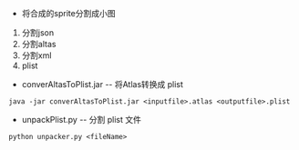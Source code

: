 * 将合成的sprite分割成小图
1. 分割json
2. 分割altas
3. 分割xml
4. plist

* converAltasToPlist.jar -- 将Atlas转换成 plist

```
java -jar converAltasToPlist.jar <inputfile>.atlas <outputfile>.plist
```

* unpackPlist.py -- 分割 plist 文件
```
python unpacker.py <fileName>
```
